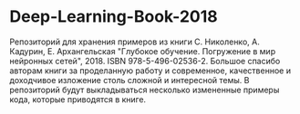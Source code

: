 # Deep-Learning-Book-2018
Репозиторий для хранения примеров из книги С. Николенко, А. Кадурин, Е. Архангельская "Глубокое обучение. Погружение в мир нейронных сетей", 2018. ISBN 978-5-496-02536-2.  Большое спасибо авторам книги за проделанную работу и современное, качественное и доходчивое изложение столь сложной и интересной темы.  В репозиторий будут выкладываться несколько измененные примеры кода, которые приводятся в книге.
